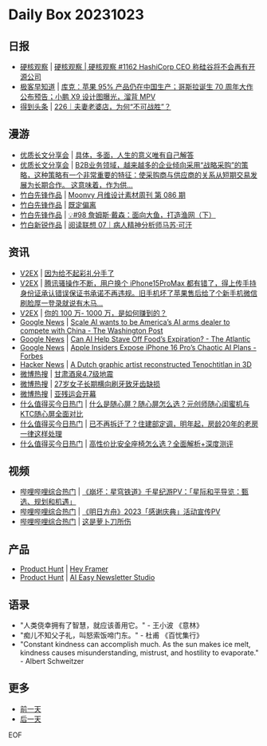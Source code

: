 # Daily Box 20231023

## 日报
- [硬核观察](https://linux.cn/news/express/) | [硬核观察 | 硬核观察 #1162 HashiCorp CEO 称硅谷将不会再有开源公司](https://linux.cn/article-16308-1.html?utm_source=rss&utm_medium=rss)
- [极客早知道](https://www.geekpark.net/column/74) | [库克：苹果 95% 产品仍在中国生产；哥斯拉诞生 70 周年大作公布预告；小鹏 X9 设计图曝光，溜背 MPV](https://www.geekpark.net/news/326308)
- [得到头条](https://www.dedao.cn/course/detail?id=nb9L2q1e3OxKBPNsdoJrgN8P0Rwo6B) | [226｜夫妻老婆店，为何“不可战胜”？](https://m.igetget.com/share/course/article/article_id/106447)

## 漫游
- [优质长文分享会](https://m.okjike.com/topics/56d2fabe7cb3331100467e2b) | [具体，多面，人生的意义唯有自己解答](https://mp.weixin.qq.com/s/-UW14GtdWwVb2AM9BuxS_g)
- [优质长文分享会](https://m.okjike.com/topics/56d2fabe7cb3331100467e2b) | [B2B业务领域，越来越多的企业倾向采用“战略采购”的策略，这种策略有一个非常重要的特征：使采购商与供应商的关系从短期交易发展为长期合作。 这意味着，作为供...](https://m.okjike.com/originalPosts/6534ddd19660448314a984a4)
- [竹白先锋作品](https://www.zhubai.wiki/) | [Moonvy 月维设计素材周刊 第 086 期](https://open.zhubai.wiki/a/l/t/z/pl/moonvy/2327885768116785152)
- [竹白先锋作品](https://www.zhubai.wiki/) | [既定偏离](https://open.zhubai.wiki/a/l/t/z/pl/surpriseband/2327873151973146624)
- [竹白先锋作品](https://www.zhubai.wiki/) | [💡#98 詹姆斯·戴森：面向大鱼，打造渔网（下）](https://open.zhubai.wiki/a/l/t/z/pl/havefun/2327869234207993856)
- [竹白新锐作品](https://www.zhubai.wiki/) | [阅读联想 07｜病人精神分析师马苏·可汗](https://open.zhubai.wiki/a/l/t/z/pl/hekukaixin/2327966306613710848)

## 资讯
- [V2EX](https://www.v2ex.com/) | [因为给不起彩礼分手了](https://www.v2ex.com/t/984280)
- [V2EX](https://www.v2ex.com/) | [腾讯骚操作不断，用户换个 iPhone15ProMax 都有错了，得上传手持身份证承认错误保证书承诺不再违规。旧手机坏了苹果售后给了个新手机微信刷脸厚一登录就说有木马...](https://www.v2ex.com/t/984265)
- [V2EX](https://www.v2ex.com/) | [你的 100 万- 1000 万，是如何赚到的？](https://www.v2ex.com/t/984254)
- [Google News](https://news.google.com/topics/CAAqJggKIiBDQkFTRWdvSUwyMHZNRGRqTVhZU0FtVnVHZ0pWVXlnQVAB/sections/CAQiQ0NCQVNMQW9JTDIwdk1EZGpNWFlTQW1WdUdnSlZVeUlOQ0FRYUNRb0hMMjB2TUcxcmVpb0pFZ2N2YlM4d2JXdDZLQUEqKggAKiYICiIgQ0JBU0Vnb0lMMjB2TURkak1YWVNBbVZ1R2dKVlV5Z0FQAVAB) | [Scale AI wants to be America’s AI arms dealer to compete with China - The Washington Post](https://news.google.com/rss/articles/CBMiSmh0dHBzOi8vd3d3Lndhc2hpbmd0b25wb3N0LmNvbS90ZWNobm9sb2d5LzIwMjMvMTAvMjIvc2NhbGUtYWktdXMtbWlsaXRhcnkv0gEA?oc=5)
- [Google News](https://news.google.com/topics/CAAqJggKIiBDQkFTRWdvSUwyMHZNRGRqTVhZU0FtVnVHZ0pWVXlnQVAB/sections/CAQiQ0NCQVNMQW9JTDIwdk1EZGpNWFlTQW1WdUdnSlZVeUlOQ0FRYUNRb0hMMjB2TUcxcmVpb0pFZ2N2YlM4d2JXdDZLQUEqKggAKiYICiIgQ0JBU0Vnb0lMMjB2TURkak1YWVNBbVZ1R2dKVlV5Z0FQAVAB) | [Can AI Help Stave Off Food’s Expiration? - The Atlantic](https://news.google.com/rss/articles/CBMicWh0dHBzOi8vd3d3LnRoZWF0bGFudGljLmNvbS90ZWNobm9sb2d5L2FyY2hpdmUvMjAyMy8xMC9haS1mb29kLXByZXNlcnZhdGlvbi1jaGVtaXN0cnktcmFuY2lkaXR5LWRldGVjdGlvbi82NzU3MjMv0gEA?oc=5)
- [Google News](https://news.google.com/topics/CAAqJggKIiBDQkFTRWdvSUwyMHZNRGRqTVhZU0FtVnVHZ0pWVXlnQVAB/sections/CAQiQ0NCQVNMQW9JTDIwdk1EZGpNWFlTQW1WdUdnSlZVeUlOQ0FRYUNRb0hMMjB2TUcxcmVpb0pFZ2N2YlM4d2JXdDZLQUEqKggAKiYICiIgQ0JBU0Vnb0lMMjB2TURkak1YWVNBbVZ1R2dKVlV5Z0FQAVAB) | [Apple Insiders Expose iPhone 16 Pro’s Chaotic AI Plans - Forbes](https://news.google.com/rss/articles/CBMidWh0dHBzOi8vd3d3LmZvcmJlcy5jb20vc2l0ZXMvZXdhbnNwZW5jZS8yMDIzLzEwLzIyL2FwcGxlLWlwaG9uZS0xNi1pcGhvbmUtMTYtcHJvLWlvcy0xOC1jaGF0Z3B0LWdlbmVyYXRpdmUtYWktbGxtLWFpL9IBeWh0dHBzOi8vd3d3LmZvcmJlcy5jb20vc2l0ZXMvZXdhbnNwZW5jZS8yMDIzLzEwLzIyL2FwcGxlLWlwaG9uZS0xNi1pcGhvbmUtMTYtcHJvLWlvcy0xOC1jaGF0Z3B0LWdlbmVyYXRpdmUtYWktbGxtLWFpL2FtcC8?oc=5)
- [Hacker News](https://news.ycombinator.com/front) | [A Dutch graphic artist reconstructed Tenochtitlan in 3D](https://news.ycombinator.com/item?id=37973229)
- [微博热搜](https://weibo.com/newlogin?tabtype=search) | [甘肃酒泉4.7级地震](https://s.weibo.com/weibo?q=%23%E7%94%98%E8%82%83%E9%85%92%E6%B3%894.7%E7%BA%A7%E5%9C%B0%E9%9C%87%23)
- [微博热搜](https://weibo.com/newlogin?tabtype=search) | [27岁女子长期横向刷牙致牙齿缺损](https://s.weibo.com/weibo?q=%2327%E5%B2%81%E5%A5%B3%E5%AD%90%E9%95%BF%E6%9C%9F%E6%A8%AA%E5%90%91%E5%88%B7%E7%89%99%E8%87%B4%E7%89%99%E9%BD%BF%E7%BC%BA%E6%8D%9F%23)
- [微博热搜](https://weibo.com/newlogin?tabtype=search) | [亚残运会开幕](https://s.weibo.com/weibo?q=%23%E4%BA%9A%E6%AE%8B%E8%BF%90%E4%BC%9A%E5%BC%80%E5%B9%95%23)
- [什么值得买今日热门](https://post.smzdm.com/hot_1/) | [什么是随心屏？随心屏怎么选？元创师随心闺蜜机与KTC随心屏全面对比](https://post.smzdm.com/p/awzv7z24/)
- [什么值得买今日热门](https://post.smzdm.com/hot_1/) | [已不再拆迁了？住建部定调，明年起，房龄20年的老房一律这样处理](https://post.smzdm.com/p/awz4dnpp/)
- [什么值得买今日热门](https://post.smzdm.com/hot_1/) | [高性价比安全座椅怎么选？全面解析+深度测评](https://post.smzdm.com/p/arqxgl27/)

## 视频
- [哔哩哔哩综合热门](https://www.bilibili.com/v/popular/all/) | [《崩坏：星穹铁道》千星纪游PV：「星际和平导览：甄选、规划和机遇」](https://b23.tv/BV1ny4y1P7SN)
- [哔哩哔哩综合热门](https://www.bilibili.com/v/popular/all/) | [《明日方舟》2023「感谢庆典」活动宣传PV](https://b23.tv/BV1ow41167CS)
- [哔哩哔哩综合热门](https://www.bilibili.com/v/popular/all/) | [这是萝卜刀所伤](https://b23.tv/BV1UG411y7Vu)

## 产品
- [Product Hunt](https://www.producthunt.com) | [Hey Framer](https://www.producthunt.com/posts/hey-framer)
- [Product Hunt](https://www.producthunt.com) | [AI Easy Newsletter Studio](https://www.producthunt.com/posts/ai-easy-newsletter-studio)

## 语录
- "人类侥幸拥有了智慧，就应该善用它。" - 王小波 《意林》
- "痴儿不知父子礼，叫怒索饭啼门东。" - 杜甫 《百忧集行》
- "Constant kindness can accomplish much. As the sun makes ice melt, kindness causes misunderstanding, mistrust, and hostility to evaporate." - Albert Schweitzer

## 更多
- [前一天](daily-box-20231022.md)
- [后一天](daily-box-20231024.md)

EOF
